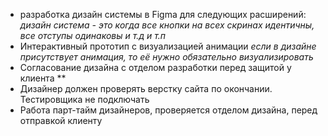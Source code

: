 - разработка дизайн системы в Figma для следующих расширений: 
  *дизайн система - это когда все кнопки на всех скринах идентичны, все отступы одинаковы и т.д и т.п*
- Интерактивный прототип c визуализацией анимации
  *если в дизайне присутствует анимация, то её нужно обязательно визуализировать*
- Согласование дизайна с отделом разработки перед защитой у клиента
  **
- Дизайнер должен проверять верстку сайта по окончании. Тестировщика не подключать
- Работа парт-тайм дизайнеров, проверяется отделом дизайна, перед отправкой клиенту
